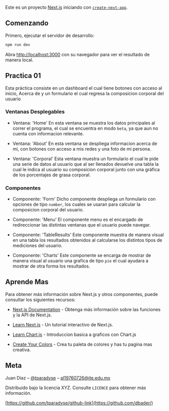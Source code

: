 Este es un proyecto [Next.js](https://nextjs.org/) iniciando con [`create-next-app`](https://github.com/vercel/next.js/tree/canary/packages/create-next-app).

## Comenzando

Primero, ejecutar el servidor de desarrollo:

```sh
npm run dev
```

Abra [http://localhost:3000](http://localhost:3000) con su navegador para ver el resultado de manera local.

## Practica 01

Esta práctica consiste en un dashboard el cual tiene botones con acceso al inicio, Acerca de y un formulario el cual regresa la composicion corporal del usuario

### Ventanas Desplegables

- Ventana: 'Home'
  En esta ventana se muestra los datos principales al correr el programa, el cual se encuentra en modo `beta`, ya que aun no cuenta con informacion relevante.

- Ventana: 'About'
  En esta ventana se despliega informacion acerca de mi, con botones con acceso a mis redes y una foto de mi persona.

- Ventana: 'Corporal'
  Esta ventana muestra un formulario el cual le pide una serie de datos al usuario que al ser llenados devuelve una tabla la cual le indica al usuario su composicion corporal junto con una gráfica de los porcentajes de grasa corporal.

### Componentes

- Componente: 'Form'
  Dicho componente despliega un formulario con opciones de tipo `number`, los cuales se usaran para calcular la composicion corporal del usuario.

- Componente: 'Menu'
  El componente menu es el encargado de redireccionar las distintas ventanas que el usuario puede navegar.

- Componente: 'TableResults'
  Este componente muestra de manera visual en una tabla los resultados obtenidos al calcularse los distintos tipos de mediciones del usuario.

- Componente: 'Charts'
  Este componente se encarga de mostrar de manera visual al usuario una grafica de tipo `pie` el cual ayudara a mostrar de otra forma los resultados.

## Aprende Mas

Para obtener más información sobre Next.js y otros componentes, puede consultar los siguientes recursos:

- [Next.js Documentation](https://nextjs.org/docs) - Obtenga más información sobre las funciones y la API de Next.js.
- [Learn Next.js](https://nextjs.org/learn) - Un tutorial interactivo de Next.js.

- [Learn Chart.js](https://www.chartjs.org/docs/latest/) - Introduccion basica a graficos con Chart.js

- [Create Your Colors](https://paletadecolores.online/) - Crea tu paleta de colores y has tu pagina mas creativa.

## Meta

Juan Diaz – [@tparadyse](https://www.instagram.com/tparadyse) – al19760726@ite.edu.mx

Distribuido bajo la licencia XYZ. Consulte `LICENCE` para obtener más información.

[https://github.com/tparadyse/github-link](https://github.com/dbader/)
